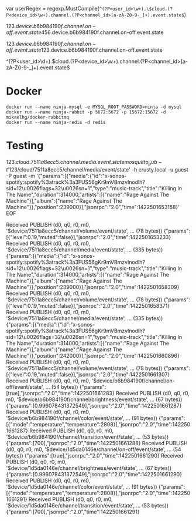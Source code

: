 


var userRegex = regexp.MustCompile(`^(?P<user_id>\w+).\$cloud.(?P<device_id>\w+).channel.(?P<channel_id>[a-zA-Z0-9-_]+).event.state$`)


123.$device.b6b984190f.channel.on-off.event.state
456.$device.b6b984190f.channel.on-off.event.state

123.$device.b6b984190f.channel.on-off.event.state
123.$device.b6b984190f.channel.on-off.event.state



^(?P<user_id>\d+).\$cloud.(?P<device_id>\w+).channel.(?P<channel_id>[a-zA-Z0-9-_]+).event.state$


# Docker 

```
docker run --name ninja-mysql -e MYSQL_ROOT_PASSWORD=ninja -d mysql
docker run --name ninja-rabbit -p 5672:5672 -p 15672:15672 -d mikaelhg/docker-rabbitmq
docker run --name ninja-redis -d redis
```


# Testing
123.$cloud.7511a8ecc5.channel.media.event.state
mosquitto_pub -t '123/$cloud/7511a8ecc5/channel/media/event/state' -h crusty.local -u guest -P guest -m '{"params":[{"media":{"id":"x-sonos-spotify:spotify%3atrack%3a3FUS56gKr9mVBmzvlnodlh?sid=12\u0026flags=32\u0026sn=1","type":"music-track","title":"Killing In The Name","duration":314000,"artists":[{"name":"Rage Against The Machine"}],"album":{"name":"Rage Against The Machine"}},"position":239000}],"jsonrpc":"2.0","time":1422501653158}'
EOF


Received PUBLISH (d0, q0, r0, m0, '$device/7511a8ecc5/channel/volume/event/state', ... (78 bytes))
{"params":[{"level":0.19,"muted":false}],"jsonrpc":"2.0","time":1422501653233}
Received PUBLISH (d0, q0, r0, m0, '$device/7511a8ecc5/channel/media/event/state', ... (335 bytes))
{"params":[{"media":{"id":"x-sonos-spotify:spotify%3atrack%3a3FUS56gKr9mVBmzvlnodlh?sid=12\u0026flags=32\u0026sn=1","type":"music-track","title":"Killing In The Name","duration":314000,"artists":[{"name":"Rage Against The Machine"}],"album":{"name":"Rage Against The Machine"}},"position":239000}],"jsonrpc":"2.0","time":1422501658309}
Received PUBLISH (d0, q0, r0, m0, '$device/7511a8ecc5/channel/volume/event/state', ... (78 bytes))
{"params":[{"level":0.19,"muted":false}],"jsonrpc":"2.0","time":1422501658371}
Received PUBLISH (d0, q0, r0, m0, '$device/7511a8ecc5/channel/media/event/state', ... (335 bytes))
{"params":[{"media":{"id":"x-sonos-spotify:spotify%3atrack%3a3FUS56gKr9mVBmzvlnodlh?sid=12\u0026flags=32\u0026sn=1","type":"music-track","title":"Killing In The Name","duration":314000,"artists":[{"name":"Rage Against The Machine"}],"album":{"name":"Rage Against The Machine"}},"position":242000}],"jsonrpc":"2.0","time":1422501660896}
Received PUBLISH (d0, q0, r0, m0, '$device/7511a8ecc5/channel/volume/event/state', ... (78 bytes))
{"params":[{"level":0.19,"muted":false}],"jsonrpc":"2.0","time":1422501661307}
Received PUBLISH (d0, q0, r0, m0, '$device/b6b984190f/channel/on-off/event/state', ... (54 bytes))
{"params":[true],"jsonrpc":"2.0","time":1422501661283}
Received PUBLISH (d0, q0, r0, m0, '$device/b6b984190f/channel/brightness/event/state', ... (67 bytes))
{"params":[0.996078431372549],"jsonrpc":"2.0","time":1422501661287}
Received PUBLISH (d0, q0, r0, m0, '$device/b6b984190f/channel/color/event/state', ... (91 bytes))
{"params":[{"mode":"temperature","temperature":2808}],"jsonrpc":"2.0","time":1422501661287}
Received PUBLISH (d0, q0, r0, m0, '$device/b6b984190f/channel/transition/event/state', ... (53 bytes))
{"params":[700],"jsonrpc":"2.0","time":1422501661288}
Received PUBLISH (d0, q0, r0, m0, '$device/1d5da0146e/channel/on-off/event/state', ... (54 bytes))
{"params":[true],"jsonrpc":"2.0","time":1422501661290}
Received PUBLISH (d0, q0, r0, m0, '$device/1d5da0146e/channel/brightness/event/state', ... (67 bytes))
{"params":[0.996078431372549],"jsonrpc":"2.0","time":1422501661290}
Received PUBLISH (d0, q0, r0, m0, '$device/1d5da0146e/channel/color/event/state', ... (91 bytes))
{"params":[{"mode":"temperature","temperature":2808}],"jsonrpc":"2.0","time":1422501661291}
Received PUBLISH (d0, q0, r0, m0, '$device/1d5da0146e/channel/transition/event/state', ... (53 bytes))
{"params":[700],"jsonrpc":"2.0","time":1422501661291}